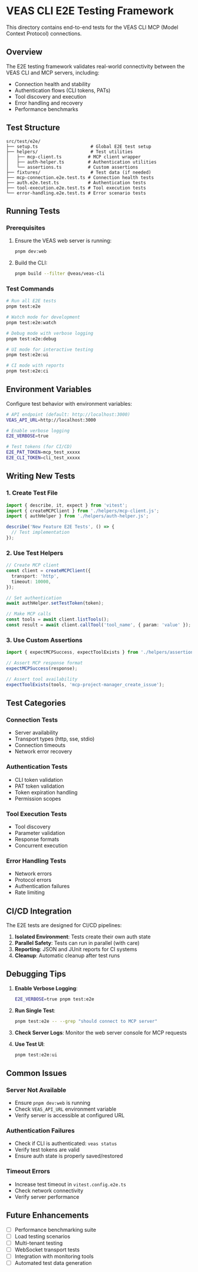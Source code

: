 # VEAS CLI E2E Testing Framework

This directory contains end-to-end tests for the VEAS CLI MCP (Model Context Protocol) connections.

## Overview

The E2E testing framework validates real-world connectivity between the VEAS CLI and MCP servers, including:
- Connection health and stability
- Authentication flows (CLI tokens, PATs)
- Tool discovery and execution
- Error handling and recovery
- Performance benchmarks

## Test Structure

```
src/test/e2e/
├── setup.ts                    # Global E2E test setup
├── helpers/                    # Test utilities
│   ├── mcp-client.ts          # MCP client wrapper
│   ├── auth-helper.ts         # Authentication utilities
│   └── assertions.ts          # Custom assertions
├── fixtures/                   # Test data (if needed)
├── mcp-connection.e2e.test.ts # Connection health tests
├── auth.e2e.test.ts           # Authentication tests
├── tool-execution.e2e.test.ts # Tool execution tests
└── error-handling.e2e.test.ts # Error scenario tests
```

## Running Tests

### Prerequisites

1. Ensure the VEAS web server is running:
   ```bash
   pnpm dev:web
   ```

2. Build the CLI:
   ```bash
   pnpm build --filter @veas/veas-cli
   ```

### Test Commands

```bash
# Run all E2E tests
pnpm test:e2e

# Watch mode for development
pnpm test:e2e:watch

# Debug mode with verbose logging
pnpm test:e2e:debug

# UI mode for interactive testing
pnpm test:e2e:ui

# CI mode with reports
pnpm test:e2e:ci
```

## Environment Variables

Configure test behavior with environment variables:

```bash
# API endpoint (default: http://localhost:3000)
VEAS_API_URL=http://localhost:3000

# Enable verbose logging
E2E_VERBOSE=true

# Test tokens (for CI/CD)
E2E_PAT_TOKEN=mcp_test_xxxxx
E2E_CLI_TOKEN=cli_test_xxxxx
```

## Writing New Tests

### 1. Create Test File

```typescript
import { describe, it, expect } from 'vitest';
import { createMCPClient } from './helpers/mcp-client.js';
import { authHelper } from './helpers/auth-helper.js';

describe('New Feature E2E Tests', () => {
  // Test implementation
});
```

### 2. Use Test Helpers

```typescript
// Create MCP client
const client = createMCPClient({
  transport: 'http',
  timeout: 10000,
});

// Set authentication
await authHelper.setTestToken(token);

// Make MCP calls
const tools = await client.listTools();
const result = await client.callTool('tool_name', { param: 'value' });
```

### 3. Use Custom Assertions

```typescript
import { expectMCPSuccess, expectToolExists } from './helpers/assertions.js';

// Assert MCP response format
expectMCPSuccess(response);

// Assert tool availability
expectToolExists(tools, 'mcp-project-manager_create_issue');
```

## Test Categories

### Connection Tests
- Server availability
- Transport types (http, sse, stdio)
- Connection timeouts
- Network error recovery

### Authentication Tests
- CLI token validation
- PAT token validation
- Token expiration handling
- Permission scopes

### Tool Execution Tests
- Tool discovery
- Parameter validation
- Response formats
- Concurrent execution

### Error Handling Tests
- Network errors
- Protocol errors
- Authentication failures
- Rate limiting

## CI/CD Integration

The E2E tests are designed for CI/CD pipelines:

1. **Isolated Environment**: Tests create their own auth state
2. **Parallel Safety**: Tests can run in parallel (with care)
3. **Reporting**: JSON and JUnit reports for CI systems
4. **Cleanup**: Automatic cleanup after test runs

## Debugging Tips

1. **Enable Verbose Logging**:
   ```bash
   E2E_VERBOSE=true pnpm test:e2e
   ```

2. **Run Single Test**:
   ```bash
   pnpm test:e2e -- --grep "should connect to MCP server"
   ```

3. **Check Server Logs**:
   Monitor the web server console for MCP requests

4. **Use Test UI**:
   ```bash
   pnpm test:e2e:ui
   ```

## Common Issues

### Server Not Available
- Ensure `pnpm dev:web` is running
- Check `VEAS_API_URL` environment variable
- Verify server is accessible at configured URL

### Authentication Failures
- Check if CLI is authenticated: `veas status`
- Verify test tokens are valid
- Ensure auth state is properly saved/restored

### Timeout Errors
- Increase test timeout in `vitest.config.e2e.ts`
- Check network connectivity
- Verify server performance

## Future Enhancements

- [ ] Performance benchmarking suite
- [ ] Load testing scenarios
- [ ] Multi-tenant testing
- [ ] WebSocket transport tests
- [ ] Integration with monitoring tools
- [ ] Automated test data generation
